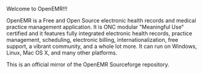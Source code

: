 Welcome to OpenEMR!!!

OpenEMR is a Free and Open Source electronic health records and medical practice management application. It is ONC modular "Meaningful Use" certified and it features fully integrated electronic health records, practice management, scheduling, electronic billing, internationalization, free support, a vibrant community, and a whole lot more. It can run on Windows, Linux, Mac OS X, and many other platforms.

This is an official mirror of the OpenEMR Sourceforge repository.
